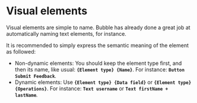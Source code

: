 # Visual elements

Visual elements are simple to name. Bubble has already done a great job at automatically naming text elements, for instance.

It is recommended to simply express the semantic meaning of the element as followed:

* Non-dynamic elements: You should keep the element type first, and then its name, like usual: **`{Element type} {Name}`**. For instance: **`Button Submit Feedback`**_._
* Dynamic elements: Use **`{Element type} {Data field}`** or **`{Element type} {Operations}`**. For instance: **`Text username`** or **`Text firstName + lastName`**_._
